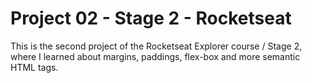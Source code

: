 # Project 02 - Stage 2 - Rocketseat

This is the second project of the Rocketseat Explorer course / Stage 2, where I learned about margins, paddings, flex-box and more semantic HTML tags.
